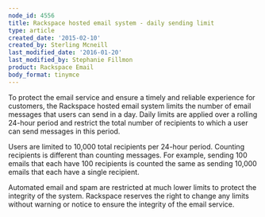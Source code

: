 ```yaml
---
node_id: 4556
title: Rackspace hosted email system - daily sending limit
type: article
created_date: '2015-02-10'
created_by: Sterling Mcneill
last_modified_date: '2016-01-20'
last_modified_by: Stephanie Fillmon
product: Rackspace Email
body_format: tinymce
---
```


To protect the email service and ensure a timely and reliable experience
for customers, the Rackspace hosted email system limits the number of
email messages that users can send in a day. Daily limits are applied
over a rolling 24-hour period and restrict the total number of
recipients to which a user can send messages in this period.

Users are limited to 10,000 total recipients per 24-hour period.
Counting recipients is different than counting messages. For example,
sending 100 emails that each have 100 recipients is counted the same as
sending 10,000 emails that each have a single recipient.

Automated email and spam are restricted at much lower limits to protect
the integrity of the system. Rackspace reserves the right to change any
limits without warning or notice to ensure the integrity of the email
service.

